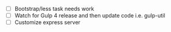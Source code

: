 - [ ] Bootstrap/less task needs work
- [ ] Watch for Gulp 4 release and then update code i.e. gulp-util
- [ ] Customize express server
